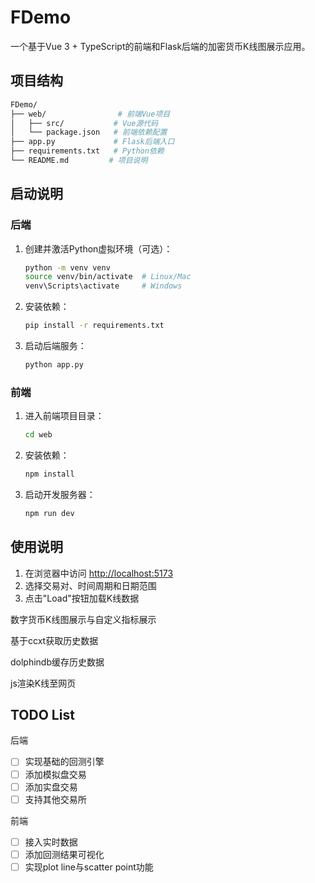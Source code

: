 # FDemo

一个基于Vue 3 + TypeScript的前端和Flask后端的加密货币K线图展示应用。

## 项目结构

```bash
FDemo/
├── web/                # 前端Vue项目
│   ├── src/           # Vue源代码
│   └── package.json   # 前端依赖配置
├── app.py             # Flask后端入口
├── requirements.txt   # Python依赖
└── README.md         # 项目说明
```

## 启动说明

### 后端

1. 创建并激活Python虚拟环境（可选）：

   ```bash
   python -m venv venv
   source venv/bin/activate  # Linux/Mac
   venv\Scripts\activate     # Windows
   ```

2. 安装依赖：

   ```bash
   pip install -r requirements.txt
   ```

3. 启动后端服务：

   ```bash
   python app.py
   ```

### 前端

1. 进入前端项目目录：

   ```bash
   cd web
   ```

2. 安装依赖：

   ```bash
   npm install
   ```

3. 启动开发服务器：

   ```bash
   npm run dev
   ```

## 使用说明

1. 在浏览器中访问 <http://localhost:5173>
2. 选择交易对、时间周期和日期范围
3. 点击"Load"按钮加载K线数据

数字货币K线图展示与自定义指标展示

基于ccxt获取历史数据

dolphindb缓存历史数据

js渲染K线至网页

## TODO List

后端

- [ ] 实现基础的回测引擎
- [ ] 添加模拟盘交易
- [ ] 添加实盘交易
- [ ] 支持其他交易所

前端

- [ ] 接入实时数据
- [ ] 添加回测结果可视化
- [ ] 实现plot line与scatter point功能
